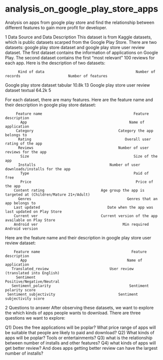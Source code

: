 # analysis_on_google_play_store_apps
Analysis on apps from google play store and find the relationship between different features to gain more profit for developer. 

1 Data Source and Data Description
This dataset is from Kaggle datasets, which is public datasets scarped from the Google Play Store. There are two datasets: google play store dataset and google play store user review dataset. The first dataset contains the information of applications on Google Play. The second dataset contains the first “most relevant” 100 reviews for each app. Here is the description of two datasets:

	      Kind of data	                                        Number of records	                   Number of features
Google play store dataset	tabular	                                10.8k	                                 13
Google play store user review dataset	textual	                    64.2k	                                  5

For each dataset, there are many features. Here are the feature name and their description in google play store dataset: 

         Feature name	                                       Feature description
           App	                                             Name of application
         Category                                      	Category the app belongs to
          Rating	                                       Overall user rating of the app
          Reviews                                      	Number of user reviews for the app
           Size	                                               Size of the app
          Installs                              	Number of user downloads/installs for the app
           Type	                                               Paid of free
           Price                                            	Price of the app
        Content rating	                        Age group the app is targeted at (Children/Mature 21+/Adult)
          Genres	                                        Genres that an app belongs to
        Last updated	                           Date when the app was last updated on Play Store
        Current ver	                            Current version of the app available on Play Store
        Android ver	                                      Min required Android version

Here are the feature name and their description in google play store user review dataset:

        Feature name	                                      Feature description
           App	                                            Name of application
       Translated_review                          	User review (translated into English)
         Sentiment                                      	Positive/Negative/Neutral
       Sentiment_polarity	                                 Sentiment polarity score
     Sentiment_subjectivity                            	Sentiment subjectivity score


2 Questions to answer
After observing these datasets, we want to explore the which kinds of apps people wants to download. There are three questions we want to explore:

Q1) Does the free applications will be poplar? What price range of apps will be suitable that people are likely to paid and download? 
Q2) What kinds of apps will be poplar? Tools or entertainments?
Q3) what is the relationship between number of installs and other features?
Q4) what kinds of apps will get better review? And does apps getting better review can have the largest number of installs?



